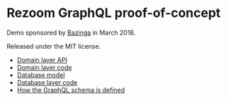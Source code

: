 # Rezoom GraphQL proof-of-concept

Demo sponsored by [Bazinga](https://mybazinga.com) in March 2018.

Released under the MIT license.

* [Domain layer API](./DemoApp.Domain/DomainTypes.fs)
* [Domain layer code](./DemoApp.Domain.Implementation/FolderService.fs)
* [Database model](./DemoApp.Data/V1.model.sql)
* [Database layer code](./DemoApp.Data/Queries.fs)
* [How the GraphQL schema is defined](./DemoApp.GraphQL/Entities.fs)


